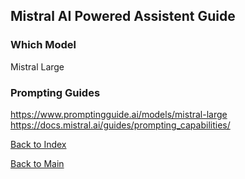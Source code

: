 ## Mistral AI Powered Assistent Guide

### Which Model

Mistral Large

### Prompting Guides

https://www.promptingguide.ai/models/mistral-large
https://docs.mistral.ai/guides/prompting_capabilities/


[Back to Index](../README.md)

[Back to Main](../../README.md)
